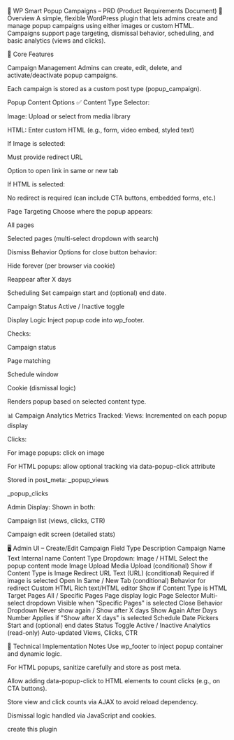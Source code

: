 📝 WP Smart Popup Campaigns – PRD (Product Requirements Document)
📌 Overview
A simple, flexible WordPress plugin that lets admins create and manage popup campaigns using either images or custom HTML. Campaigns support page targeting, dismissal behavior, scheduling, and basic analytics (views and clicks).

🧩 Core Features

Campaign Management
Admins can create, edit, delete, and activate/deactivate popup campaigns.

Each campaign is stored as a custom post type (popup_campaign).

Popup Content Options
✅ Content Type Selector:

Image: Upload or select from media library

HTML: Enter custom HTML (e.g., form, video embed, styled text)

If Image is selected:

Must provide redirect URL

Option to open link in same or new tab

If HTML is selected:

No redirect is required (can include CTA buttons, embedded forms, etc.)

Page Targeting
Choose where the popup appears:

All pages

Selected pages (multi-select dropdown with search)

Dismiss Behavior
Options for close button behavior:

Hide forever (per browser via cookie)

Reappear after X days

Scheduling
Set campaign start and (optional) end date.

Campaign Status
Active / Inactive toggle

Display Logic
Inject popup code into wp_footer.

Checks:

Campaign status

Page matching

Schedule window

Cookie (dismissal logic)

Renders popup based on selected content type.

📊 Campaign Analytics
Metrics Tracked:
Views: Incremented on each popup display

Clicks:

For image popups: click on image

For HTML popups: allow optional tracking via data-popup-click attribute

Stored in post_meta:
_popup_views

_popup_clicks

Admin Display:
Shown in both:

Campaign list (views, clicks, CTR)

Campaign edit screen (detailed stats)

🖥️ Admin UI – Create/Edit Campaign
Field	Type	Description
Campaign Name	Text	Internal name
Content Type	Dropdown: Image / HTML	Select the popup content mode
Image Upload	Media Upload (conditional)	Show if Content Type is Image
Redirect URL	Text (URL) (conditional)	Required if image is selected
Open In	Same / New Tab (conditional)	Behavior for redirect
Custom HTML	Rich text/HTML editor	Show if Content Type is HTML
Target Pages	All / Specific Pages	Page display logic
Page Selector	Multi-select dropdown	Visible when "Specific Pages" is selected
Close Behavior	Dropdown	Never show again / Show after X days
Show Again After Days	Number	Applies if "Show after X days" is selected
Schedule	Date Pickers	Start and (optional) end dates
Status	Toggle	Active / Inactive
Analytics (read-only)	Auto-updated	Views, Clicks, CTR

🧠 Technical Implementation Notes
Use wp_footer to inject popup container and dynamic logic.

For HTML popups, sanitize carefully and store as post meta.

Allow adding data-popup-click to HTML elements to count clicks (e.g., on CTA buttons).

Store view and click counts via AJAX to avoid reload dependency.

Dismissal logic handled via JavaScript and cookies.

create this plugin